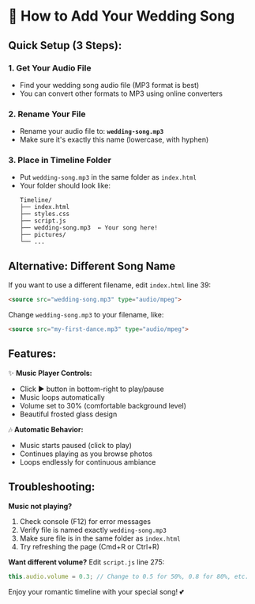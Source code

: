 # 🎵 How to Add Your Wedding Song

## Quick Setup (3 Steps):

### 1. Get Your Audio File
- Find your wedding song audio file (MP3 format is best)
- You can convert other formats to MP3 using online converters

### 2. Rename Your File
- Rename your audio file to: **`wedding-song.mp3`**
- Make sure it's exactly this name (lowercase, with hyphen)

### 3. Place in Timeline Folder
- Put `wedding-song.mp3` in the same folder as `index.html`
- Your folder should look like:
  ```
  Timeline/
  ├── index.html
  ├── styles.css
  ├── script.js
  ├── wedding-song.mp3  ← Your song here!
  ├── pictures/
  └── ...
  ```

## Alternative: Different Song Name

If you want to use a different filename, edit `index.html` line 39:

```html
<source src="wedding-song.mp3" type="audio/mpeg">
```

Change `wedding-song.mp3` to your filename, like:
```html
<source src="my-first-dance.mp3" type="audio/mpeg">
```

## Features:

✨ **Music Player Controls:**
- Click ▶️ button in bottom-right to play/pause
- Music loops automatically
- Volume set to 30% (comfortable background level)
- Beautiful frosted glass design

🎶 **Automatic Behavior:**
- Music starts paused (click to play)
- Continues playing as you browse photos
- Loops endlessly for continuous ambiance

## Troubleshooting:

**Music not playing?**
1. Check console (F12) for error messages
2. Verify file is named exactly `wedding-song.mp3`
3. Make sure file is in the same folder as `index.html`
4. Try refreshing the page (Cmd+R or Ctrl+R)

**Want different volume?**
Edit `script.js` line 275:
```javascript
this.audio.volume = 0.3; // Change to 0.5 for 50%, 0.8 for 80%, etc.
```

Enjoy your romantic timeline with your special song! 💕

